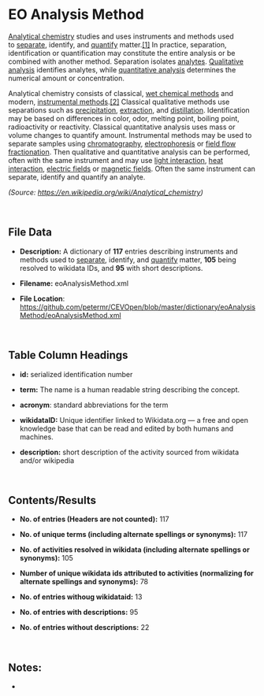 **EO Analysis Method**
======================

[Analytical
chemistry](https://en.wikipedia.org/wiki/Analytical_chemistry) studies and uses
instruments and methods used
to [separate](https://en.wikipedia.org/wiki/Separation_process), identify,
and [quantify](https://en.wikipedia.org/wiki/Quantification_(science)) matter.[[1]](https://en.wikipedia.org/wiki/Analytical_chemistry#cite_note-isbn0-03-005938-0-1) In
practice, separation, identification or quantification may constitute the entire
analysis or be combined with another method. Separation
isolates [analytes](https://en.wikipedia.org/wiki/Analyte). [Qualitative
analysis](https://en.wikipedia.org/wiki/Qualitative_inorganic_analysis) identifies
analytes, while [quantitative
analysis](https://en.wikipedia.org/wiki/Quantitative_analysis_(chemistry)) determines
the numerical amount or concentration.

Analytical chemistry consists of classical, [wet chemical
methods](https://en.wikipedia.org/wiki/Wet_chemistry) and modern, [instrumental
methods](https://en.wikipedia.org/wiki/Analytical_chemistry#instrumental_methods).[[2]](https://en.wikipedia.org/wiki/Analytical_chemistry#cite_note-isbn0-03-002078-6-2) Classical
qualitative methods use separations such
as [precipitation](https://en.wikipedia.org/wiki/Precipitation_(chemistry)), [extraction](https://en.wikipedia.org/wiki/Extraction_(chemistry)),
and [distillation](https://en.wikipedia.org/wiki/Distillation). Identification
may be based on differences in color, odor, melting point, boiling point,
radioactivity or reactivity. Classical quantitative analysis uses mass or volume
changes to quantify amount. Instrumental methods may be used to separate samples
using [chromatography](https://en.wikipedia.org/wiki/Chromatography), [electrophoresis](https://en.wikipedia.org/wiki/Electrophoresis) or [field
flow fractionation](https://en.wikipedia.org/wiki/Field_flow_fractionation).
Then qualitative and quantitative analysis can be performed, often with the same
instrument and may use [light
interaction](https://en.wikipedia.org/wiki/Spectroscopy), [heat
interaction](https://en.wikipedia.org/wiki/Thermodynamics), [electric
fields](https://en.wikipedia.org/wiki/Electrochemistry) or [magnetic
fields](https://en.wikipedia.org/wiki/Nuclear_magnetic_resonance_spectroscopy).
Often the same instrument can separate, identify and quantify an analyte.

*(Source: https://en.wikipedia.org/wiki/Analytical_chemistry)*

 

File Data
---------

-   **Description:** A dictionary of **117** entries describing instruments and
    methods used
    to [separate](https://en.wikipedia.org/wiki/Separation_process), identify,
    and [quantify](https://en.wikipedia.org/wiki/Quantification_(science)) matter,
    **105** being resolved to wikidata IDs, and **95** with short descriptions.

-   **Filename:** eoAnalysisMethod.xml

-   **File Location**:
    <https://github.com/petermr/CEVOpen/blob/master/dictionary/eoAnalysisMethod/eoAnalysisMethod.xml>

 

Table Column Headings
---------------------

-   **id:** serialized identification number

-   **term:** The name is a human readable string describing the concept.

-   **acronym**: standard abbreviations for the term

-   **wikidataID:** Unique identifier linked to Wikidata.org — a free and open
    knowledge base that can be read and edited by both humans and machines.

-   **description:** short description of the activity sourced from wikidata
    and/or wikipedia

 

Contents/Results
----------------

-   **No. of entries (Headers are not counted):** 117

-   **No. of unique terms (including alternate spellings or synonyms):** 117

-   **No. of activities resolved in wikidata (including alternate spellings or
    synonyms):** 105

-   **Number of unique wikidata ids attributed to activities (normalizing for
    alternate spellings and synonyms):** 78

-   **No. of entries withoug wikidataid:** 13

-   **No. of entries with descriptions:** 95

-   **No. of entries without descriptions:** 22

 

Notes:
------

-    

